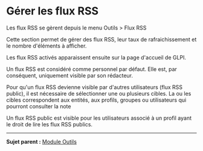 Gérer les flux RSS
==================

Les flux RSS se gèrent depuis le menu Outils \> Flux RSS

Cette section permet de gérer des flux RSS, leur taux de
rafraichissement et le nombre d'éléments à afficher.

Les flux RSS activés apparaissent ensuite sur la page d'accueil de GLPI.

Un flux RSS est considéré comme personnel par défaut. Elle est, par
conséquent, uniquement visible par son rédacteur.

Pour qu'un flux RSS devienne visible par d'autres utilisateurs (flux RSS
public), il est nécessaire de sélectionner une ou plusieurs cibles. La
ou les cibles correspondent aux entités, aux profils, groupes ou
utilisateurs qui pourront consulter la note

Un flux RSS public est visible pour les utilisateurs associé à un profil
ayant le droit de lire les flux RSS publics.

--------
**Sujet parent :** [Module Outils](index.php?fr/06_Module_Outils/01_Module_Outils.md "Le module Outils permet aux utilisateurs de gérer les notes, la base de connaissance, les réservations ainsi que de générer des rapports")
